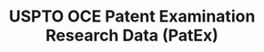 ---
bigquery: https://console.cloud.google.com/bigquery?p=patents-public-data&d=uspto_oce_pair&page=dataset
citation: 'Graham, S. Marco, A., and Miller, A. (2015). “The USPTO Patent Examination
  Research Dataset: A Window on the Process of Patent Examination.”'
contributors: Graham, S. Marco, A., Miller, A.
cost: None
description: The latest version of PatEx (referred to below as the 2020 release) contains
  detailed information on nearly 11.9 million publicly-viewable provisional and non-provisional
  patent applications to the USPTO and over 4.6 million Patent Cooperation Treaty
  (PCT) applications. It is based on data that OCE downloaded from the Patent Examination
  Data System (PEDS) in April, 2021. The PEDS data are sourced from Public PAIR. The
  first time that OCE used PEDS as the basis of PatEx was for the 2019 release. We
  took the PEDS data and organized it into the familiar PatEx data files, which are
  based on the organization of the Public PAIR portal. The data files include information
  on each application’s characteristics, prosecution history, continuation history,
  claims of foreign priority, patent term adjustment history, publication history,
  and correspondence address information.
documentation: 'For the 2019 and later releases, new technical documentation is available
  https://www.uspto.gov/sites/default/files/documents/PatEx-2019-Technical-Doc.pdf


  A document describing the 2014-2017 data sets is available and can be cited as:
  Graham, Stuart J.H. and Marco, Alan C. and Miller, Richard, The USPTO Patent Examination
  Research Dataset: A Window on the Process of Patent Examination (November 30, 2015).
  Available at SSRN: https://ssrn.com/abstract=2702637.'
last_edit: Mon, 04 Apr 2022 19:06:22 GMT
location: https://www.uspto.gov/ip-policy/economic-research/research-datasets/patent-examination-research-dataset-public-pair
maintained_by: EconomicsData@uspto.gov
related_publications: https://ssrn.com/abstract=29956744, https://ssrn.com/abstract=2702637
schema_fields: '[''inventor_region_code'', ''application_number_pair'', ''correspondence_region_code'',
  ''wipo_pub_date'', ''status_code'', ''inventor_name_middle'', ''correspondence_country_code'',
  ''small_entity_indicator'', ''foreign_parent_date'', ''inventor_country_code'',
  ''aia_first_to_file'', ''atty_docket_number'', ''disposal_type'', ''child_filing_date'',
  ''invention_title'', ''file_location'', ''uspc_subclass'', ''sequence_number'',
  ''event_description'', ''uspc_class'', ''earliest_pgpub_number'', ''wipo_pub_number'',
  ''customer_number'', ''parent_filing_date'', ''correspondence_name_line_1'', ''application_type'',
  ''patent_issue_date'', ''inventor_address_type'', ''continuation_type'', ''correspondence_street_line_1'',
  ''examiner_id'', ''correspondence_region_name'', ''application_number'', ''examiner_name_first'',
  ''parent_country_code'', ''parent_country'', ''status_description'', ''recorded_date'',
  ''earliest_pgpub_date'', ''inventor_country_name'', ''examiner_art_unit'', ''inventor_name_first'',
  ''examiner_name_middle'', ''abandon_date'', ''event_code'', ''filing_date'', ''file_location_date'',
  ''child_application_number'', ''invention_subject_matter'', ''parent_application_number'',
  ''correspondence_city'', ''inventor_name_last'', ''correspondence_country_name'',
  ''appl_status_code'', ''foreign_parent_id'', ''examiner_name_last'', ''correspondence_street_line_2'',
  ''inventor_rank'', ''correspondence_name_line_2'', ''confirm_number'', ''correspondence_postal_code'',
  ''patent_number'', ''appl_status_date'']'
shortname: patex
tags:
- patents
- legal
- history
terms_of_use: 'USPTO’s online databases are not designed or intended to be a source
  for bulk downloads of USPTO data when accessed through the website’s interfaces.
  Individuals, companies, IP addresses, or blocks of IP addresses who, in effect,
  deny or decrease service by generating unusually high numbers of database accesses
  (searches, pages, or hits), whether generated manually or in an automated fashion,
  may be denied access to USPTO servers without notice.


  Bulk data products may be separately obtained from the USPTO, either for free or
  at the cost of dissemination. For details, see information on Electronic Bulk Data
  Products: https://www.uspto.gov/learning-and-resources/electronic-bulk-data-products'
title: USPTO OCE Patent Examination Research Data (PatEx)
uuid: 4342caa7-23af-420c-b2f6-6088f133df6a
---